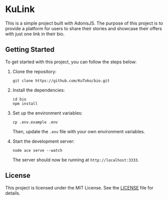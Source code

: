 # KuLink

This is a simple project built with AdonisJS. The purpose of this project is to provide a platform for users to share their stories and showcase their offers with just one link in their bio.

## Getting Started

To get started with this project, you can follow the steps below:

1. Clone the repository:

   ```
   git clone https://github.com/KuToko/bio.git
   ```

2. Install the dependencies:

   ```
   cd bio
   npm install
   ```

3. Set up the environment variables:

   ```
   cp .env.example .env
   ```

   Then, update the `.env` file with your own environment variables.

4. Start the development server:

   ```
   node ace serve --watch
   ```

   The server should now be running at `http://localhost:3333`.

## License

This project is licensed under the MIT License. See the [LICENSE](LICENSE) file for details.
